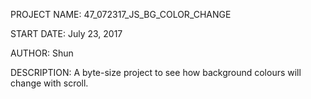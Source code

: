 PROJECT NAME:
47_072317_JS_BG_COLOR_CHANGE

START DATE:
July 23, 2017

AUTHOR:
Shun

DESCRIPTION:
A byte-size project to see how background colours will change with scroll.
